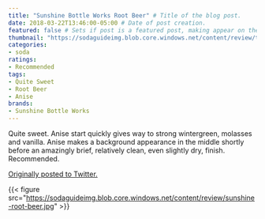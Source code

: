 ```yaml
---
title: "Sunshine Bottle Works Root Beer" # Title of the blog post.
date: 2018-03-22T13:46:00-05:00 # Date of post creation.
featured: false # Sets if post is a featured post, making appear on the home page side bar.
thumbnail: "https://sodaguideimg.blob.core.windows.net/content/review/thumbs/sunshine-root-beer.jpg" # Sets thumbnail image appearing inside card on homepage.
categories:
- soda
ratings:
- Recommended
tags:
- Quite Sweet
- Root Beer
- Anise
brands:
- Sunshine Bottle Works
---
```


Quite sweet. Anise start quickly gives way to strong wintergreen, molasses and vanilla. Anise makes a background appearance in the middle shortly before an amazingly brief, relatively clean, even slightly dry, finish. Recommended.

[Originally posted to Twitter.](https://twitter.com/Cavorter/status/976893010087591937)

{{< figure src="https://sodaguideimg.blob.core.windows.net/content/review/sunshine-root-beer.jpg" >}}
